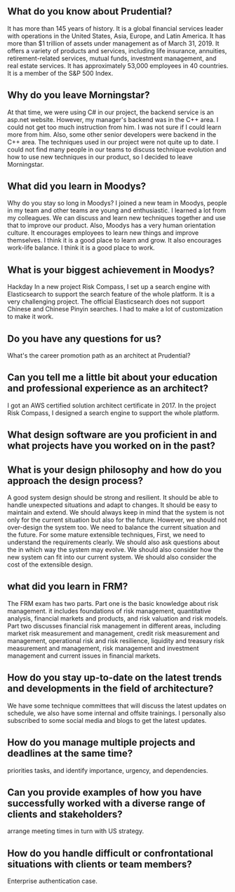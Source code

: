 ## What do you know about Prudential?

It has more than 145 years of history. 
It is a global financial services leader with operations in the United States, Asia, Europe, and Latin America.
It has more than $1 trillion of assets under management as of March 31, 2019.
It offers a variety of products and services, including life insurance, annuities, retirement-related services, mutual funds, investment management, and real estate services.
It has approximately 53,000 employees in 40 countries.
It is a member of the S&P 500 Index.

## Why do you leave Morningstar?

At that time, we were using C# in our project, the backend service is an asp.net website. However, my manager's backend was in the C++ area. I could not get too much instruction from him. I was not sure if I could learn more from him. Also, some other senior developers were backend in the C++ area. The techniques used in our project were not quite up to date.  I could not find many people in our teams to discuss technique evolution and how to use new techniques in our product, so I decided to leave Morningstar.

## What did you learn in Moodys?

Why do you stay so long in Moodys?
I joined a new team in Moodys, people in my team and other teams are young and enthusiastic. I learned a lot from my colleagues. We can discuss and learn new techniques together and use that to improve our product. Also, Moodys has a very human orientation culture. It encourages employees to learn new things and improve themselves. I think it is a good place to learn and grow. It also encourages work-life balance. I think it is a good place to work.

## What is your biggest achievement in Moodys?
Hackday
In a new project Risk Compass, I set up a search engine with Elasticsearch to support the search feature of the whole platform. It is a very challenging project. The official Elasticsearch does not support Chinese and Chinese Pinyin searches. I had to make a lot of customization to make it work.

## Do you have any questions for us?

What's the career promotion path as an architect at Prudential?

## Can you tell me a little bit about your education and professional experience as an architect?

I got an AWS certified solution architect certificate in 2017. In the project Risk Compass, I designed a search engine to support the whole platform.

## What design software are you proficient in and what projects have you worked on in the past?

## What is your design philosophy and how do you approach the design process?

A good system design should be strong and resilient. It should be able to handle unexpected situations and adapt to changes. It should be easy to maintain and extend.
We should always keep in mind that the system is not only for the current situation but also for the future. However, we should not over-design the system too. We need to balance the current situation and the future. For some mature extensible techniques, First, we need to understand the requirements clearly. We should also ask questions about the in which way the system may evolve. We should also consider how the new system can fit into our current system. We should also consider the cost of the extensible design. 

## what did you learn in FRM?

The FRM exam has two parts. Part one is the basic knowledge about risk management. it includes foundations of risk management, quantitative analysis, financial markets and products, and risk valuation and risk models. Part two discusses financial risk management in different areas, including market risk measurement and management, credit risk measurement and management, operational risk and risk resilience, liquidity and treasury risk measurement and management, risk management and investment management and current issues in financial markets. 

## How do you stay up-to-date on the latest trends and developments in the field of architecture?

We have some technique committees that will discuss the latest updates on schedule, we also have some internal and offsite trainings. I personally also subscribed to some social media and blogs to get the latest updates.

## How do you manage multiple projects and deadlines at the same time?

priorities tasks, and identify importance, urgency, and dependencies.

## Can you provide examples of how you have successfully worked with a diverse range of clients and stakeholders?

arrange meeting times in turn with US strategy.

## How do you handle difficult or confrontational situations with clients or team members?

Enterprise authentication case.